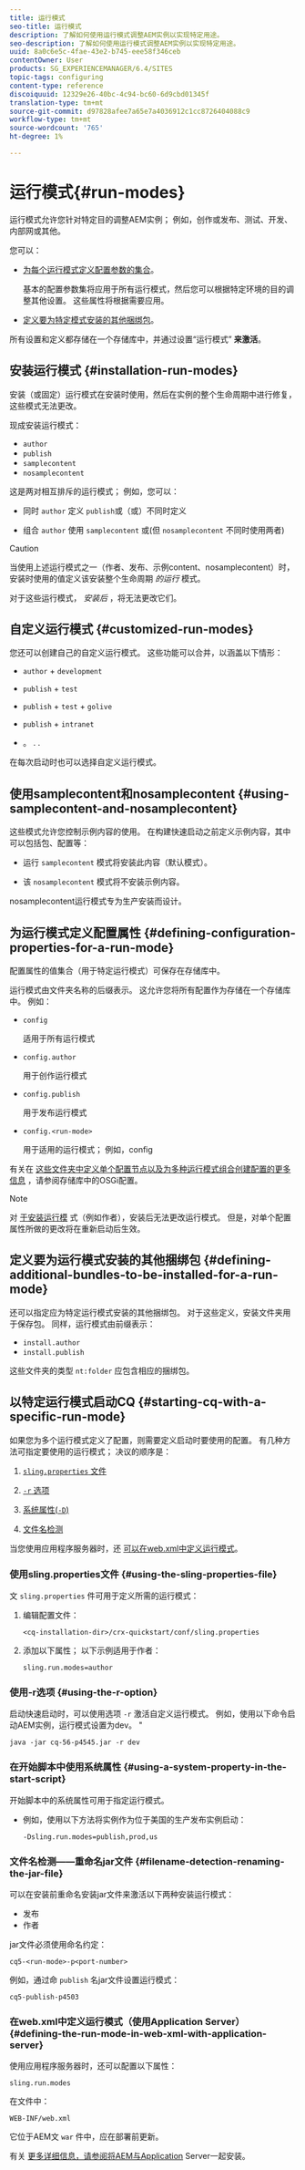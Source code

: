 ```yaml
---
title: 运行模式
seo-title: 运行模式
description: 了解如何使用运行模式调整AEM实例以实现特定用途。
seo-description: 了解如何使用运行模式调整AEM实例以实现特定用途。
uuid: 8a0c6e5c-4fae-43e2-b745-eee58f346ceb
contentOwner: User
products: SG_EXPERIENCEMANAGER/6.4/SITES
topic-tags: configuring
content-type: reference
discoiquuid: 12329e26-40bc-4c94-bc60-6d9cbd01345f
translation-type: tm+mt
source-git-commit: d97828afee7a65e7a4036912c1cc8726404088c9
workflow-type: tm+mt
source-wordcount: '765'
ht-degree: 1%

---
```



# 运行模式{#run-modes}

运行模式允许您针对特定目的调整AEM实例； 例如，创作或发布、测试、开发、内部网或其他。

您可以：

* [为每个运行模式定义配置参数的集合](#defining-configuration-properties-for-a-run-mode)。

   基本的配置参数集将应用于所有运行模式，然后您可以根据特定环境的目的调整其他设置。 这些属性将根据需要应用。

* [定义要为特定模式安装的其他捆绑包](#defining-additional-bundles-to-be-installed-for-a-run-mode)。

所有设置和定义都存储在一个存储库中，并通过设置“运行模式” **来激活**。

## 安装运行模式 {#installation-run-modes}

安装（或固定）运行模式在安装时使用，然后在实例的整个生命周期中进行修复，这些模式无法更改。

现成安装运行模式：

* `author`
* `publish`
* `samplecontent`
* `nosamplecontent`

这是两对相互排斥的运行模式； 例如，您可以：

* 同时 `author` 定义 `publish`或（或）不同时定义

* 组合 `author` 使用 `samplecontent` 或(但 `nosamplecontent` 不同时使用两者)

>[!CAUTION]
>
>当使用上述运行模式之一（作者、发布、示例content、nosamplecontent）时，安装时使用的值定义该安装整个生命周期 *的运行* 模式。
>
>对于这些运行模式， *安装后* ，将无法更改它们。

## 自定义运行模式 {#customized-run-modes}

您还可以创建自己的自定义运行模式。 这些功能可以合并，以涵盖以下情形：

* `author` + `development`

* `publish` + `test`

* `publish` + `test` + `golive`

* `publish` + `intranet`

* 。 . .

在每次启动时也可以选择自定义运行模式。

## 使用samplecontent和nosamplecontent {#using-samplecontent-and-nosamplecontent}

这些模式允许您控制示例内容的使用。 在构建快速启动之前定义示例内容，其中可以包括包、配置等：

* 运行 `samplecontent` 模式将安装此内容（默认模式）。

* 该 `nosamplecontent` 模式将不安装示例内容。

nosamplecontent运行模式专为生产安装而设计。

## 为运行模式定义配置属性 {#defining-configuration-properties-for-a-run-mode}

配置属性的值集合（用于特定运行模式）可保存在存储库中。

运行模式由文件夹名称的后缀表示。 这允许您将所有配置作为存储在一个存储库中。 例如：

* `config`

   适用于所有运行模式

* `config.author`

   用于创作运行模式

* `config.publish`

   用于发布运行模式

* `config.<run-mode>`

   用于适用的运行模式； 例如，config

有关在 [这些文件夹中定义单个配置节点以及为多种运行模式组合创建配置的更多信息](/help/sites-deploying/configuring-osgi.md#osgi-configuration-in-the-repository) ，请参阅存储库中的OSGi配置。

>[!NOTE]
>
>对 [于安装运行模](#installation-run-modes) 式（例如作者），安装后无法更改运行模式。 但是，对单个配置属性所做的更改将在重新启动后生效。

## 定义要为运行模式安装的其他捆绑包 {#defining-additional-bundles-to-be-installed-for-a-run-mode}

还可以指定应为特定运行模式安装的其他捆绑包。 对于这些定义，安装文件夹用于保存包。 同样，运行模式由前缀表示：

* `install.author`
* `install.publish`

这些文件夹的类型 `nt:folder` 应包含相应的捆绑包。

## 以特定运行模式启动CQ {#starting-cq-with-a-specific-run-mode}

如果您为多个运行模式定义了配置，则需要定义启动时要使用的配置。 有几种方法可指定要使用的运行模式； 决议的顺序是：

1. [ `sling.properties` 文件](#using-the-sling-properties-file)
1. [ `-r` 选项](#using-the-r-option)
1. [系统属性(`-D`)](#using-a-system-property-in-the-start-script)

1. [文件名检测](#filename-detection-renaming-the-jar-file)

当您使用应用程序服务器时，还 [可以在web.xml中定义运行模式](#defining-the-run-mode-in-web-xml-with-application-server)。

### 使用sling.properties文件 {#using-the-sling-properties-file}

文 `sling.properties` 件可用于定义所需的运行模式：

1. 编辑配置文件：

   `<cq-installation-dir>/crx-quickstart/conf/sling.properties`

1. 添加以下属性； 以下示例适用于作者：

   `sling.run.modes=author`

### 使用-r选项 {#using-the-r-option}

启动快速启动时，可以使用选项 `-r` 激活自定义运行模式。 例如，使用以下命令启动AEM实例，运行模式设置为dev。 &quot;

```shell
java -jar cq-56-p4545.jar -r dev
```

### 在开始脚本中使用系统属性 {#using-a-system-property-in-the-start-script}

开始脚本中的系统属性可用于指定运行模式。

* 例如，使用以下方法将实例作为位于美国的生产发布实例启动：

   `-Dsling.run.modes=publish,prod,us`

### 文件名检测——重命名jar文件 {#filename-detection-renaming-the-jar-file}

可以在安装前重命名安装jar文件来激活以下两种安装运行模式：

* 发布
* 作者

jar文件必须使用命名约定：

`cq5-<run-mode>-p<port-number>`

例如，通过命 `publish` 名jar文件设置运行模式：

`cq5-publish-p4503`

### 在web.xml中定义运行模式（使用Application Server） {#defining-the-run-mode-in-web-xml-with-application-server}

使用应用程序服务器时，还可以配置以下属性：

`sling.run.modes`

在文件中：

`WEB-INF/web.xml`

它位于AEM文 `war` 件中，应在部署前更新。

有关 [更多详细信息，请参阅将AEM与Application](/help/sites-deploying/application-server-install.md) Server一起安装。
